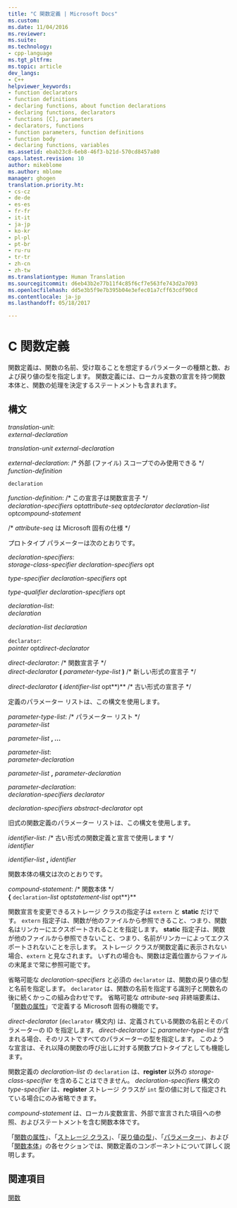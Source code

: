 ```yaml
---
title: "C 関数定義 | Microsoft Docs"
ms.custom: 
ms.date: 11/04/2016
ms.reviewer: 
ms.suite: 
ms.technology:
- cpp-language
ms.tgt_pltfrm: 
ms.topic: article
dev_langs:
- C++
helpviewer_keywords:
- function declarators
- function definitions
- declaring functions, about function declarations
- declaring functions, declarators
- functions [C], parameters
- declarators, functions
- function parameters, function definitions
- function body
- declaring functions, variables
ms.assetid: ebab23c8-6eb8-46f3-b21d-570cd8457a80
caps.latest.revision: 10
author: mikeblome
ms.author: mblome
manager: ghogen
translation.priority.ht:
- cs-cz
- de-de
- es-es
- fr-fr
- it-it
- ja-jp
- ko-kr
- pl-pl
- pt-br
- ru-ru
- tr-tr
- zh-cn
- zh-tw
ms.translationtype: Human Translation
ms.sourcegitcommit: d6eb43b2e77b11f4c85f6cf7e563fe743d2a7093
ms.openlocfilehash: dd5e3b5f9e7b395b04e3efec01a7cff63cdf90cd
ms.contentlocale: ja-jp
ms.lasthandoff: 05/18/2017

---
```

# <a name="c-function-definitions"></a>C 関数定義
関数定義は、関数の名前、受け取ることを想定するパラメーターの種類と数、および戻り値の型を指定します。 関数定義には、ローカル変数の宣言を持つ関数本体と、関数の処理を決定するステートメントも含まれます。  
  
## <a name="syntax"></a>構文  
 *translation-unit*:  
 *external-declaration*  
  
 *translation-unit external-declaration*  
  
 *external-declaration*: /\* 外部 (ファイル) スコープでのみ使用できる \*/  
 *function-definition*  
  
 `declaration`  
  
 *function-definition*: /\* この宣言子は関数宣言子 \*/  
 *declaration-specifiers* opt*attribute-seq* opt*declarator declaration-list* opt*compound-statement*  
  
 /\* *attribute-seq* は Microsoft 固有の仕様 */  
  
 プロトタイプ パラメーターは次のとおりです。  
  
 *declaration-specifiers*:  
 *storage-class-specifier declaration-specifiers* opt  
  
 *type-specifier declaration-specifiers* opt  
  
 *type-qualifier declaration-specifiers* opt  
  
 *declaration-list*:  
 *declaration*  
  
 *declaration-list declaration*  
  
 `declarator`:  
 *pointer* opt*direct-declarator*  
  
 *direct-declarator*: /\* 関数宣言子 \*/  
 *direct-declarator*  **(**  *parameter-type-list*  **)** /* 新しい形式の宣言子 \*/  
  
 *direct-declarator*  **(**  *identifier-list* opt**)** /* 古い形式の宣言子 \*/  
  
 定義のパラメーター リストは、この構文を使用します。  
  
 *parameter-type-list*: /\* パラメーター リスト \*/  
 *parameter-list*  
  
 *parameter-list* **, ...**  
  
 *parameter-list*:  
 *parameter-declaration*  
  
 *parameter-list* **,**  *parameter-declaration*  
  
 *parameter-declaration*:  
 *declaration-specifiers declarator*  
  
 *declaration-specifiers abstract-declarator* opt  
  
 旧式の関数定義のパラメーター リストは、この構文を使用します。  
  
 *identifier-list*: /\* 古い形式の関数定義と宣言で使用します \*/  
 *identifier*  
  
 *identifier-list* **,**  *identifier*  
  
 関数本体の構文は次のとおりです。  
  
 *compound-statement*: /\* 関数本体 \*/  
 **{**  `declaration`-*list* opt*statement-list* opt**}**  
  
 関数宣言を変更できるストレージ クラスの指定子は `extern` と **static** だけです。 `extern` 指定子は、関数が他のファイルから参照できること、つまり、関数名はリンカーにエクスポートされることを指定します。 **static** 指定子は、関数が他のファイルから参照できないこと、つまり、名前がリンカーによってエクスポートされないことを示します。 ストレージ クラスが関数定義に表示されない場合、`extern` と見なされます。 いずれの場合も、関数は定義位置からファイルの末尾まで常に参照可能です。  
  
 省略可能な *declaration-specifiers* と必須の `declarator` は、関数の戻り値の型と名前を指定します。 `declarator` は、関数の名前を指定する識別子と関数名の後に続くかっこの組み合わせです。 省略可能な *attribute-seq* 非終端要素は、「[関数の属性](../c-language/function-attributes.md)」で定義する Microsoft 固有の機能です。  
  
 *direct-declarator* (`declarator` 構文内) は、定義されている関数の名前とそのパラメーターの ID を指定します。 *direct-declarator* に *parameter-type-list* が含まれる場合、そのリストですべてのパラメーターの型を指定します。 このような宣言は、それ以降の関数の呼び出しに対する関数プロトタイプとしても機能します。  
  
 関数定義の *declaration-list* の `declaration` は、**register** 以外の *storage-class-specifier* を含めることはできません。 *declaration-specifiers* 構文の *type-specifier* は、**register** ストレージ クラスが `int` 型の値に対して指定されている場合にのみ省略できます。  
  
 *compound-statement* は、ローカル変数宣言、外部で宣言された項目への参照、およびステートメントを含む関数本体です。  
  
 「[関数の属性](../c-language/function-attributes.md)」、「[ストレージ クラス](../c-language/storage-class.md)」、「[戻り値の型](../c-language/return-type.md)」、「[パラメーター](../c-language/parameters.md)」、および「[関数本体](../c-language/function-body.md)」の各セクションでは、関数定義のコンポーネントについて詳しく説明します。  
  
## <a name="see-also"></a>関連項目  
 [関数](../c-language/functions-c.md)
